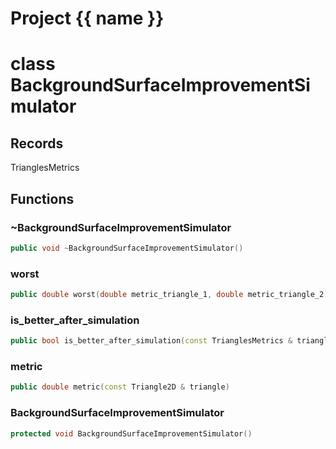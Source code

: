 <script setup>
import {useRoute} from 'vitepress'
const {path} = useRoute()
const tokens = path.split('/')
const words = tokens[2].split('-');
for (let i = 0; i < words.length; i++) {
    words[i] = words[i].charAt(0).toUpperCase() + words[i].slice(1);
    words[i] = words[i].replace('geode', 'Geode')
}
const name = words.join('-');
</script>
# Project {{ name }}

# class BackgroundSurfaceImprovementSimulator


## Records

TrianglesMetrics



## Functions

### ~BackgroundSurfaceImprovementSimulator

```cpp
public void ~BackgroundSurfaceImprovementSimulator()
```


### worst

```cpp
public double worst(double metric_triangle_1, double metric_triangle_2)
```

### is_better_after_simulation

```cpp
public bool is_better_after_simulation(const TrianglesMetrics & triangles_metrics)
```

### metric

```cpp
public double metric(const Triangle2D & triangle)
```

### BackgroundSurfaceImprovementSimulator

```cpp
protected void BackgroundSurfaceImprovementSimulator()
```




